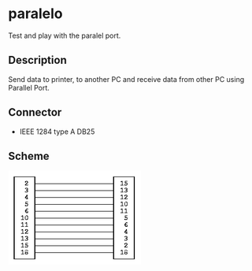 # paralelo

Test and play with the paralel port.

## Description

Send data to printer, to another PC and receive data from other PC using Parallel Port.

## Connector

* IEEE 1284 type A DB25

## Scheme

![alt tag](https://github.com/cmgustavo/paralelo/raw/master/paralelo.gif)
